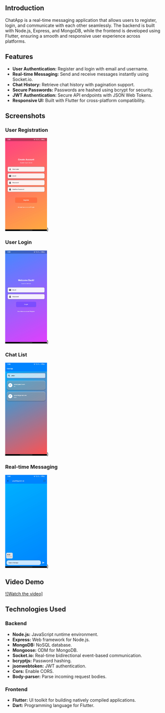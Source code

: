## Introduction

ChatApp is a real-time messaging application that allows users to register, login, and communicate with each other seamlessly. The backend is built with Node.js, Express, and MongoDB, while the frontend is developed using Flutter, ensuring a smooth and responsive user experience across platforms.

## Features

- **User Authentication:** Register and login with email and username.
- **Real-time Messaging:** Send and receive messages instantly using Socket.io.
- **Chat History:** Retrieve chat history with pagination support.
- **Secure Passwords:** Passwords are hashed using bcrypt for security.
- **JWT Authentication:** Secure API endpoints with JSON Web Tokens.
- **Responsive UI:** Built with Flutter for cross-platform compatibility.

## Screenshots

### User Registration

<img src="https://github.com/Priya129/chat_app/blob/main/assets/image3.jpg" alt="Product List" height="300"/>)

### User Login

<img src="https://github.com/Priya129/chat_app/blob/main/assets/image4.jpg" alt="Product List" height="300"/>)

### Chat List

<img src="https://github.com/Priya129/chat_app/blob/main/assets/image2.jpg" alt="Product List" height="300"/>)

### Real-time Messaging

<img src="https://github.com/Priya129/chat_app/blob/main/assets/image1.jpg" alt="Product List" height="300"/>)

## Video Demo

[![Watch the video]](https://drive.google.com/file/d/1KCXDxhFhWBPdHmGR1e3M25Y7Uy_Knwc-/view?usp=sharing)


## Technologies Used

### Backend

- **Node.js:** JavaScript runtime environment.
- **Express:** Web framework for Node.js.
- **MongoDB:** NoSQL database.
- **Mongoose:** ODM for MongoDB.
- **Socket.io:** Real-time bidirectional event-based communication.
- **bcryptjs:** Password hashing.
- **jsonwebtoken:** JWT authentication.
- **Cors:** Enable CORS.
- **Body-parser:** Parse incoming request bodies.

### Frontend

- **Flutter:** UI toolkit for building natively compiled applications.
- **Dart:** Programming language for Flutter.

